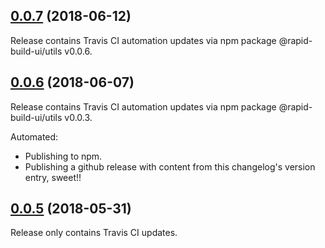 ## [0.0.7](https://github.com/rapid-build-ui/rb-alert/compare/v0.0.6...v0.0.7) (2018-06-12)


Release contains Travis CI automation updates via npm package @rapid-build-ui/utils v0.0.6.



## [0.0.6](https://github.com/rapid-build-ui/rb-alert/compare/v0.0.5...v0.0.6) (2018-06-07)


Release contains Travis CI automation updates via npm package @rapid-build-ui/utils v0.0.3.

Automated:
* Publishing to npm.
* Publishing a github release with content from this changelog's version entry, sweet!!



## [0.0.5](https://github.com/rapid-build-ui/rb-alert/compare/v0.0.4...v0.0.5) (2018-05-31)


Release only contains Travis CI updates.


